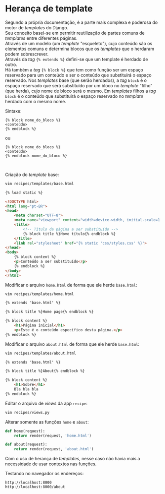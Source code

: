 # Herança de template

Segundo a própria documentação, é a parte mais complexa e poderosa do motor de
*templates* do Django.  
Seu conceito basei-se em permitir reutilização de partes comuns de *templates*
entre diferentes páginas.  
Através de um modelo (um *template* "esqueleto"), cujo conteúdo são os
elementos comuns e determina blocos que os *templates* que o herdaram podem
sobrescrever.  
Através da *tag* `{% extends %}` defini-se que um template é herdado de outro.  
Há também a *tag* `{% block %}` que tem como função ser um espaço reservado
para um conteúdo e ser o conteúdo que substituirá o espaço reservado. Nos
*templates* base (que serão herdados), a *tag* `block` é o espaço reservado
que será substituído por um bloco no *template* "filho" (que herda), cujo nome
de bloco será o mesmo. Em *templates* filhos a *tag* `block` é o conteúdo que
substituirá o espaço reservado no *template* herdado com o mesmo nome.  
  
Sintaxe:

```
{% block nome_do_bloco %}
<conteúdo>
{% endblock %}
```

ou

```
{% block nome_do_bloco %}
<conteúdo>
{% endblock nome_do_bloco %}
```
<br />   


Criação do *template* base:
```bash
vim recipes/templates/base.html
```
```html
{% load static %}

<!DOCTYPE html>
<html lang="pt-BR">
<head>
    <meta charset="UTF-8">
    <meta name="viewport" content="width=device-width, initial-scale=1.0">
    <title>
        <!-- Título da página a ser substituído -->
        {% block title %}Novo título{% endblock %}
    </title>
    <link rel="stylesheet" href="{% static 'css/styles.css' %}">
</head>
<body>
    {% block content %}
    <p>Conteúdo a ser substituído</p>
    {% endblock %}
</body>
</html>
```


Modificar o arquivo `home.html` de forma que ele herde `base.html`:
```bash
vim recipes/templates/home.html
```
```html
{% extends 'base.html' %}

{% block title %}Home page{% endblock %}

{% block content %}
    <h1>Página inicial</h1>
    <p>Este é o conteúdo específico desta página.</p>
{% endblock %}
```

Modificar o arquivo `about.html` de forma que ele herde `base.html`:
```bash
vim recipes/templates/about.html
```
```html
{% extends 'base.html' %}

{% block title %}About{% endblock %}

{% block content %}
    <h1>Sobre</h1>
    Bla bla bla
{% endblock %}
```

Editar o arquivo de *views* da app `recipe`:
```bash
vim recipes/views.py
```
Alterar somente as funções `home` e `about`:
```python
def home(request):
    return render(request, 'home.html')

def about(request):
    return render(request, 'about.html')
```
Com o uso de herança de *templates*, nesse caso não havia mais a necessidade
de usar contextos nas funções.  
   
Testando no navegador os endereços:  

`http://localhost:8000`  
`http://localhost:8000/about`




